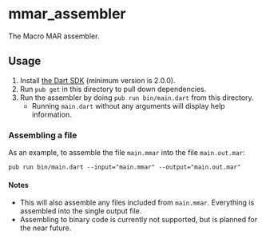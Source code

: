 # mmar_assembler

The Macro MAR assembler.

## Usage

1. Install [the Dart SDK](https://www.dartlang.org/tools/sdk) (minimum version is 2.0.0).
2. Run `pub get` in this directory to pull down dependencies.
3. Run the assembler by doing `pub run bin/main.dart` from this directory.
    - Running `main.dart` without any arguments will display help information.

### Assembling a file

As an example, to assemble the file `main.mmar` into the file `main.out.mar`:

```batch
pub run bin/main.dart --input="main.mmar" --output="main.out.mar"
```

#### Notes
- This will also assemble any files included from `main.mmar`. Everything is assembled into the single output file.
- Assembling to binary code is currently not supported, but is planned for the near future.
